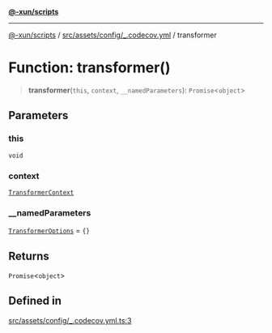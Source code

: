[**@-xun/scripts**](../../../../../README.md)

***

[@-xun/scripts](../../../../../README.md) / [src/assets/config/\_.codecov.yml](../README.md) / transformer

# Function: transformer()

> **transformer**(`this`, `context`, `__namedParameters`): `Promise`\<`object`\>

## Parameters

### this

`void`

### context

[`TransformerContext`](../../../type-aliases/TransformerContext.md)

### \_\_namedParameters

[`TransformerOptions`](../../../type-aliases/TransformerOptions.md) = `{}`

## Returns

`Promise`\<`object`\>

## Defined in

[src/assets/config/\_.codecov.yml.ts:3](https://github.com/Xunnamius/xscripts/blob/2521de366121a50ffeca631b4ec62db9c60657e5/src/assets/config/_.codecov.yml.ts#L3)

